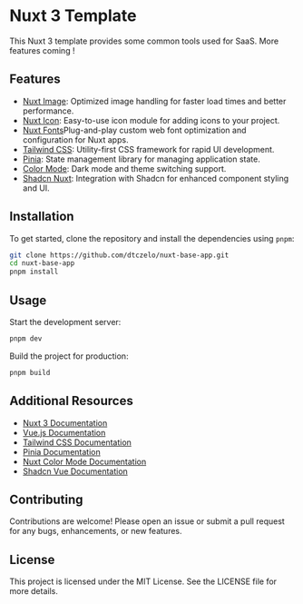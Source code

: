 # Nuxt 3 Template

This Nuxt 3 template provides some common tools used for SaaS. More features coming !


## Features

- [Nuxt Image](https://image.nuxt.com/): Optimized image handling for faster load times and better performance.
- [Nuxt Icon](https://nuxt.com/modules/icon): Easy-to-use icon module for adding icons to your project.
- [Nuxt Fonts](https://nuxt.com/modules/fonts)Plug-and-play custom web font optimization and configuration for Nuxt apps.
- [Tailwind CSS](https://tailwindcss.nuxtjs.org/?utm_source=nuxt.com&utm_medium=aside-module&utm_campaign=nuxt.com): Utility-first CSS framework for rapid UI development.
- [Pinia](https://pinia.vuejs.org/?utm_source=nuxt.com&utm_medium=aside-module&utm_campaign=nuxt.com): State management library for managing application state.
- [Color Mode](https://color-mode.nuxtjs.org/?utm_source=nuxt.com&utm_medium=aside-module&utm_campaign=nuxt.com): Dark mode and theme switching support.
- [Shadcn Nuxt](https://www.shadcn-vue.com/?utm_source=nuxt.com&utm_medium=aside-module&utm_campaign=nuxt.com): Integration with Shadcn for enhanced component styling and UI.


## Installation

To get started, clone the repository and install the dependencies using `pnpm`:
```bash
git clone https://github.com/dtczelo/nuxt-base-app.git
cd nuxt-base-app
pnpm install
```

## Usage

Start the development server:
```bash
pnpm dev
```

Build the project for production:
```bash
pnpm build
```


## Additional Resources

- [Nuxt 3 Documentation](https://nuxt.com/docs)
- [Vue.js Documentation](https://vuejs.org/v2/guide/)
- [Tailwind CSS Documentation](https://tailwindcss.com/docs)
- [Pinia Documentation](https://pinia.vuejs.org/)
- [Nuxt Color Mode Documentation](https://color-mode.nuxtjs.org/)
- [Shadcn Vue Documentation](https://www.shadcn-vue.com/)

## Contributing

Contributions are welcome! Please open an issue or submit a pull request for any bugs, enhancements, or new features.

## License

This project is licensed under the MIT License. See the LICENSE file for more details.
